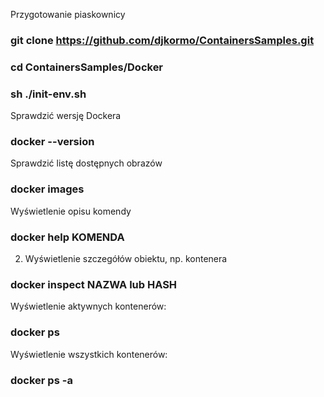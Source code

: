 Przygotowanie piaskownicy

### git clone https://github.com/djkormo/ContainersSamples.git

### cd ContainersSamples/Docker

### sh ./init-env.sh


Sprawdzić wersję Dockera

### docker --version

Sprawdzić listę dostępnych obrazów

### docker images

Wyświetlenie opisu komendy
### docker help KOMENDA


2) Wyświetlenie szczegółów obiektu, np. kontenera


### docker inspect NAZWA lub HASH



Wyświetlenie aktywnych kontenerów:

### docker ps

Wyświetlenie wszystkich kontenerów:
### docker ps -a


